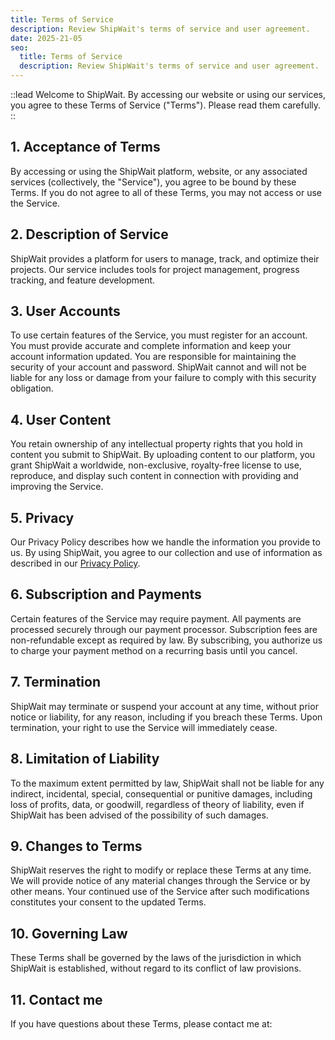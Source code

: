 ```yaml
---
title: Terms of Service
description: Review ShipWait's terms of service and user agreement.
date: 2025-21-05
seo:
  title: Terms of Service
  description: Review ShipWait's terms of service and user agreement.
---
```


::lead
Welcome to ShipWait. By accessing our website or using our services, you agree to these Terms of Service ("Terms"). Please read them carefully.
::

## 1. Acceptance of Terms

By accessing or using the ShipWait platform, website, or any associated services (collectively, the "Service"), you agree to be bound by these Terms. If you do not agree to all of these Terms, you may not access or use the Service.

## 2. Description of Service

ShipWait provides a platform for users to manage, track, and optimize their projects. Our service includes tools for project management, progress tracking, and feature development.

## 3. User Accounts

To use certain features of the Service, you must register for an account. You must provide accurate and complete information and keep your account information updated. You are responsible for maintaining the security of your account and password. ShipWait cannot and will not be liable for any loss or damage from your failure to comply with this security obligation.

## 4. User Content

You retain ownership of any intellectual property rights that you hold in content you submit to ShipWait. By uploading content to our platform, you grant ShipWait a worldwide, non-exclusive, royalty-free license to use, reproduce, and display such content in connection with providing and improving the Service.

## 5. Privacy

Our Privacy Policy describes how we handle the information you provide to us. By using ShipWait, you agree to our collection and use of information as described in our [Privacy Policy](/privacy).

## 6. Subscription and Payments

Certain features of the Service may require payment. All payments are processed securely through our payment processor. Subscription fees are non-refundable except as required by law. By subscribing, you authorize us to charge your payment method on a recurring basis until you cancel.

## 7. Termination

ShipWait may terminate or suspend your account at any time, without prior notice or liability, for any reason, including if you breach these Terms. Upon termination, your right to use the Service will immediately cease.

## 8. Limitation of Liability

To the maximum extent permitted by law, ShipWait shall not be liable for any indirect, incidental, special, consequential or punitive damages, including loss of profits, data, or goodwill, regardless of theory of liability, even if ShipWait has been advised of the possibility of such damages.

## 9. Changes to Terms

ShipWait reserves the right to modify or replace these Terms at any time. We will provide notice of any material changes through the Service or by other means. Your continued use of the Service after such modifications constitutes your consent to the updated Terms.

## 10. Governing Law

These Terms shall be governed by the laws of the jurisdiction in which ShipWait is established, without regard to its conflict of law provisions.

## 11. Contact me

If you have questions about these Terms, please contact me at: <ContentEmailLink :email="email" />
